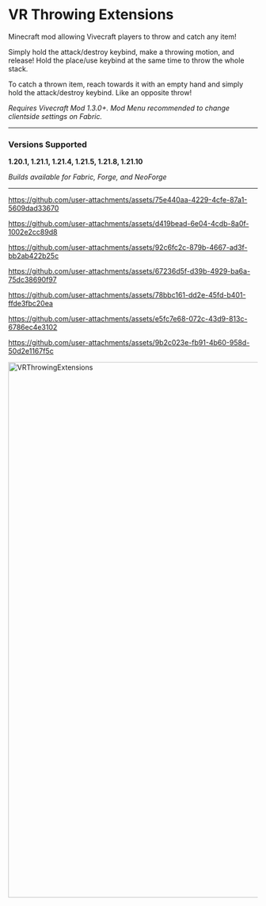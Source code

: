 # VR Throwing Extensions
Minecraft mod allowing Vivecraft players to throw and catch any item!

Simply hold the attack/destroy keybind, make a throwing motion, and release!
Hold the place/use keybind at the same time to throw the whole stack. 

To catch a thrown item, reach towards it with an empty hand and simply hold the attack/destroy keybind. Like an opposite throw!

*Requires Vivecraft Mod 1.3.0+. Mod Menu recommended to change clientside settings on Fabric.*

---

### Versions Supported
**1.20.1, 1.21.1, 1.21.4, 1.21.5, 1.21.8, 1.21.10**

*Builds available for Fabric, Forge, and NeoForge*

---



https://github.com/user-attachments/assets/75e440aa-4229-4cfe-87a1-5609dad33670



https://github.com/user-attachments/assets/d419bead-6e04-4cdb-8a0f-1002e2cc89d8



https://github.com/user-attachments/assets/92c6fc2c-879b-4667-ad3f-bb2ab422b25c



https://github.com/user-attachments/assets/67236d5f-d39b-4929-ba6a-75dc38690f97



https://github.com/user-attachments/assets/78bbc161-dd2e-45fd-b401-ffde3fbc20ea



https://github.com/user-attachments/assets/e5fc7e68-072c-43d9-813c-6786ec4e3102



https://github.com/user-attachments/assets/9b2c023e-fb91-4b60-958d-50d2e1167f5c



<img width="1080" height="1080" alt="VRThrowingExtensions" src="https://github.com/user-attachments/assets/5aef0c1a-aa10-4e27-91eb-cf32459cf91b" />
